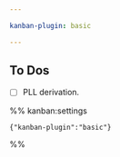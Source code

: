 ```yaml
---

kanban-plugin: basic

---
```


## To Dos

- [ ] PLL derivation.




%% kanban:settings
```
{"kanban-plugin":"basic"}
```
%%